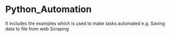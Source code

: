 # Python_Automation
It includes the examples which is used to make tasks automated e.g. Saving data to file from web Scraping
